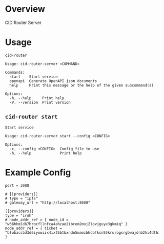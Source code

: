 # Overview

CID Router Server

# Usage

```present cargo run -- --help
cid-router

Usage: cid-router-server <COMMAND>

Commands:
  start    Start service
  openapi  Generate OpenAPI json documents
  help     Print this message or the help of the given subcommand(s)

Options:
  -h, --help     Print help
  -V, --version  Print version
```

## `cid-router start`

```present cargo run -- start --help
Start service

Usage: cid-router-server start --config <CONFIG>

Options:
  -c, --config <CONFIG>  Config file to use
  -h, --help             Print help
```

# Example Config

```present cat config.example.toml
port = 3080

# [[providers]]
# type = "ipfs"
# gateway_url = "http://localhost:8080"

[[providers]]
type = "iroh"
# node_addr_ref = { node_id = "w36hbmld67hrocfllnfca4ahzae2ibrom2moj2lovjguye3gkmiq" }
node_addr_ref = { ticket = "blobaccbd3d6iyowiix4ixt5btbxndo5mamzbhcbfksn55krurogsrgbwajdnb2hi4dthixs65ltmuys2mjoojswyylzfzuxe33ifzxgk5dxn5zgwlrpauaesa732pf6aaqavqiqaaol4abablataaa4xyacacwboaabzpqaeagavaafbs7aaiax3vlpwtrmwr4owttczv6g4pglwz26xxj4bgovjfcmvus7awi6dda" }
```
